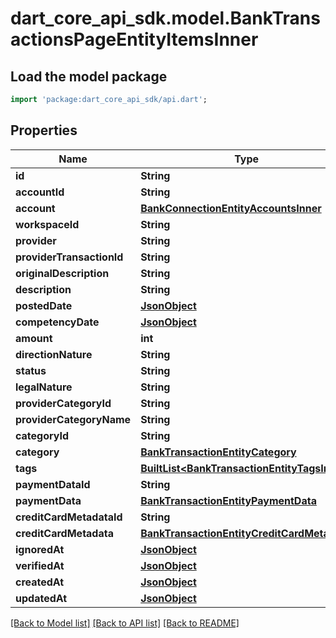 # dart_core_api_sdk.model.BankTransactionsPageEntityItemsInner

## Load the model package
```dart
import 'package:dart_core_api_sdk/api.dart';
```

## Properties
Name | Type | Description | Notes
------------ | ------------- | ------------- | -------------
**id** | **String** |  | 
**accountId** | **String** |  | 
**account** | [**BankConnectionEntityAccountsInner**](BankConnectionEntityAccountsInner.md) |  | 
**workspaceId** | **String** |  | 
**provider** | **String** |  | 
**providerTransactionId** | **String** |  | 
**originalDescription** | **String** |  | 
**description** | **String** |  | 
**postedDate** | [**JsonObject**](.md) |  | 
**competencyDate** | [**JsonObject**](.md) |  | 
**amount** | **int** |  | 
**directionNature** | **String** |  | 
**status** | **String** |  | 
**legalNature** | **String** |  | 
**providerCategoryId** | **String** |  | [optional] 
**providerCategoryName** | **String** |  | [optional] 
**categoryId** | **String** |  | [optional] 
**category** | [**BankTransactionEntityCategory**](BankTransactionEntityCategory.md) |  | [optional] 
**tags** | [**BuiltList&lt;BankTransactionEntityTagsInner&gt;**](BankTransactionEntityTagsInner.md) |  | 
**paymentDataId** | **String** |  | [optional] 
**paymentData** | [**BankTransactionEntityPaymentData**](BankTransactionEntityPaymentData.md) |  | [optional] 
**creditCardMetadataId** | **String** |  | [optional] 
**creditCardMetadata** | [**BankTransactionEntityCreditCardMetadata**](BankTransactionEntityCreditCardMetadata.md) |  | [optional] 
**ignoredAt** | [**JsonObject**](.md) |  | [optional] 
**verifiedAt** | [**JsonObject**](.md) |  | [optional] 
**createdAt** | [**JsonObject**](.md) |  | 
**updatedAt** | [**JsonObject**](.md) |  | 

[[Back to Model list]](../README.md#documentation-for-models) [[Back to API list]](../README.md#documentation-for-api-endpoints) [[Back to README]](../README.md)


